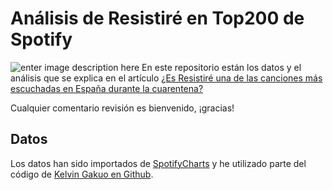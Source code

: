 # Análisis de Resistiré en Top200 de Spotify

![enter image description here](https://www.akakicreations.com/wp-content/uploads/2020/04/Ellaboratoriodeakaki_post7_spotify_resistire_principal.png)
En este repositorio están los datos y el análisis que se explica en el artículo  [¿Es Resistiré una de las canciones más escuchadas en España durante la cuarentena?](https://www.akakicreations.com/es-resistire-una-de-las-canciones-mas-escuchadas-en-espana-durante-la-cuarentena/)

Cualquier comentario revisión es bienvenido, ¡gracias!

## Datos
Los datos han sido importados de [SpotifyCharts](https://spotifycharts.com/) y he utilizado parte del código de [Kelvin Gakuo en Github](https://github.com/kelvingakuo/fycharts).



<!--stackedit_data:
eyJoaXN0b3J5IjpbLTE4Njg0NjI5XX0=
-->